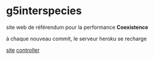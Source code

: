 # g5interspecies

site web de référendum pour la performance **Coexistence**

à chaque nouveau commit, le serveur heroku se recharge

[site](http://g5interspecies.herokuapp.com/)
[controller](http://g5interspecies.herokuapp.com/controller.html)
